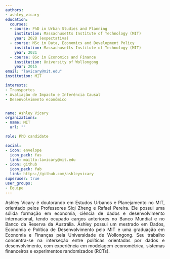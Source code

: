 ```yaml
---
authors:
- ashley_vicary
education:
  courses:
  - course: PhD in Urban Studies and Planning
    institution: Massachusetts Institute of Technology (MIT)
    year: 2028 (expectativa)
  - course: MSc in Data, Economics and Development Policy
    institution: Massachusetts Institute of Technology (MIT)
    year: 2021
  - course: BSc in Economics and Finance
    institution: University of Wollongong
    year: 2015
email: "lavicary@mit.edu"
institution: MIT

interests:
- Transportes
- Avaliação de Impacto e Inferência Causal
- Desenvolvimento econômico


name: Ashley Vicary
organizations:
- name: MIT
  url: ""

role: PhD candidate

social:
- icon: envelope
  icon_pack: fas
  link: mailto:lavicary@mit.edu
- icon: github
  icon_pack: fab
  link: https://github.com/ashleyvicary
superuser: true
user_groups:
- Equipe
---
```


<p align="justify">
Ashley Vicary é doutorando em Estudos Urbanos e Planejamento no MIT, orientado pelos Professores Siqi Zheng e Rafael Pereira. Ele possui uma sólida formação em economia, ciência de dados e desenvolvimento internacional, tendo ocupado cargos anteriores no Banco Mundial e no Banco da Reserva da Austrália. Ashley possui um mestrado em Dados, Economia e Política de Desenvolvimento pelo MIT e uma graduação em Economia e Finanças pela Universidade de Wollongong. Seu trabalho concentra-se na interseção entre políticas orientadas por dados e desenvolvimento, com experiência em modelagem econométrica, sistemas financeiros e experimentos randomizados (RCTs).
</p>
